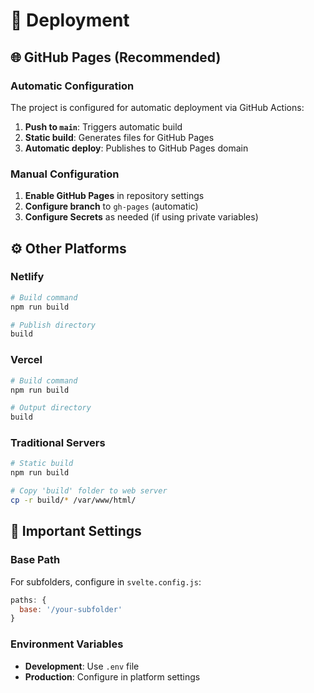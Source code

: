 # 🚀 Deployment

## 🌐 GitHub Pages (Recommended)

### Automatic Configuration

The project is configured for automatic deployment via GitHub Actions:

1. **Push to `main`**: Triggers automatic build
2. **Static build**: Generates files for GitHub Pages
3. **Automatic deploy**: Publishes to GitHub Pages domain

### Manual Configuration

1. **Enable GitHub Pages** in repository settings
2. **Configure branch** to `gh-pages` (automatic)
3. **Configure Secrets** as needed (if using private variables)

## ⚙️ Other Platforms

### Netlify

```bash
# Build command
npm run build

# Publish directory
build
```

### Vercel

```bash
# Build command
npm run build

# Output directory
build
```

### Traditional Servers

```bash
# Static build
npm run build

# Copy 'build' folder to web server
cp -r build/* /var/www/html/
```

## 🔧 Important Settings

### Base Path

For subfolders, configure in `svelte.config.js`:

```javascript
paths: {
  base: '/your-subfolder'
}
```

### Environment Variables

- **Development**: Use `.env` file
- **Production**: Configure in platform settings
